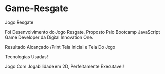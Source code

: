 # Game-Resgate

 Jogo Resgate

 Foi Desenvolvimento do Jogo Resgate, Proposto Pelo Bootcamp JavaScript Game Developer da Digital Innovation One.

 Resultado Alcançado /Print Tela Inicial e Tela Do Jogo

Tecnologias Usadas!

Jogo Com Jogabilidade em 2D, Perfeitamente Executavel!
